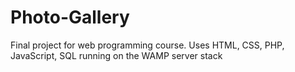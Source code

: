 # Photo-Gallery
Final project for web programming course. Uses HTML, CSS, PHP, JavaScript, SQL running on the WAMP server stack
